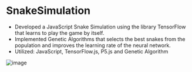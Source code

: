 # SnakeSimulation
- Developed a JavaScript Snake Simulation using the library TensorFlow that learns to play the game by 
itself.
- Implemented Genetic Algorithms that selects the best snakes from the population and improves the 
learning rate of the neural network.
- Utilized: JavaScript, TensorFlow.js, P5.js and Genetic Algorithm

![image](https://user-images.githubusercontent.com/24280639/119857839-d0967980-bf0b-11eb-81ee-7526cfe24f07.png)
